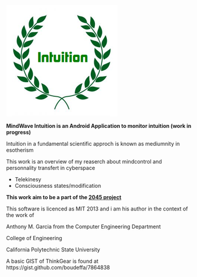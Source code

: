 <img src="res/drawable-hdpi/ic_launcher.png">
<p>
<b>MindWave Intuition is an Android Application to monitor intuition (work in progress)</b>
</p>
<p>
Intuition in a fundamental scientific approch is known as mediumnity in esotherism
</p>
<p>
This work is an overview of my reaserch about mindcontrol and personnality transfert in cyberspace
</p>
<ul>
 <li>Telekinesy</li>
 <li>Consciousness states/modification</li>
</ul>
<p>
<b>This work aim to be a part of the <a href="http://2045.com/">2045 project</a></b>
</p>
<p>
This software is licenced as MIT 2013 and i am his author in the context of the work of 
</p>
<p>
Anthony M. Garcia from the Computer Engineering Department
</p>
<p>
College of Engineering
</p>
<p>
California Polytechnic State University
</p>
<p>
A basic GIST of ThinkGear is found at https://gist.github.com/boudeffa/7864838
</p>
